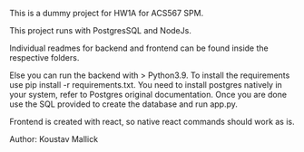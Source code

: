 This is a dummy project for HW1A for ACS567 SPM.

This project runs with PostgresSQL and NodeJs.

Individual readmes for backend and frontend can be found inside the respective folders.

Else you can run the backend with > Python3.9. To install the requirements use pip install -r requirements.txt. You need to install postgres natively in your system, refer to Postgres original documentation. Once you are done use the SQL provided to create the database and run app.py.

Frontend is created with react, so native react commands should work as is.

Author: Koustav Mallick
